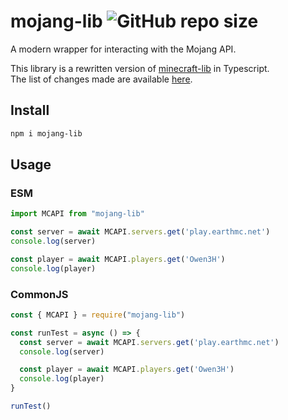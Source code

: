 # mojang-lib ![GitHub repo size](https://img.shields.io/github/repo-size/Owen3H/mojang-lib)
A modern wrapper for interacting with the Mojang API.<br><p>
This library is a rewritten version of [minecraft-lib](https://github.com/Emrio/minecraft-js) in Typescript.<br>
The list of changes made are available [here](/CHANGES.md).

## Install
```bash
npm i mojang-lib
```

## Usage

### ESM
```js
import MCAPI from "mojang-lib"

const server = await MCAPI.servers.get('play.earthmc.net')
console.log(server)

const player = await MCAPI.players.get('Owen3H')
console.log(player)
```

### CommonJS
```js
const { MCAPI } = require("mojang-lib")

const runTest = async () => {
  const server = await MCAPI.servers.get('play.earthmc.net')
  console.log(server)

  const player = await MCAPI.players.get('Owen3H')
  console.log(player)
}

runTest()
```
